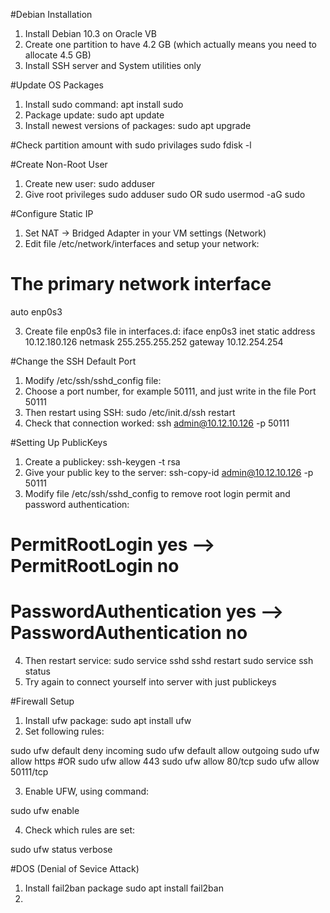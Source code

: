 #Debian Installation
1. Install Debian 10.3 on Oracle VB
2. Create one partition to have 4.2 GB (which actually means you need to allocate 4.5 GB)
3. Install SSH server and System utilities only

#Update OS Packages
1. Install sudo command: apt install sudo
2. Package update: sudo apt update
3. Install newest versions of packages: sudo apt upgrade

#Check partition amount with sudo privilages
sudo fdisk -l

#Create Non-Root User
1. Create new user: sudo adduser <login>
2. Give root privileges sudo adduser <login> sudo OR sudo usermod -aG sudo <login>

#Configure Static IP
1. Set NAT -> Bridged Adapter in your VM settings (Network)
2. Edit file /etc/network/interfaces and setup your network:

# The primary network interface
auto enp0s3

3. Create file enp0s3 file in interfaces.d:
iface enp0s3 inet static
	  address 10.12.180.126
	  netmask 255.255.255.252
	  gateway 10.12.254.254

#Change the SSH Default Port
1. Modify /etc/ssh/sshd_config file:
2. Choose a port number, for example 50111, and just write in the file Port 50111
3. Then restart using SSH: sudo /etc/init.d/ssh restart
4. Check that connection worked: ssh admin@10.12.10.126 -p 50111

#Setting Up PublicKeys
1. Create a publickey: ssh-keygen -t rsa
2. Give your public key to the server: ssh-copy-id admin@10.12.10.126 -p 50111
3. Modify file /etc/ssh/sshd_config to remove root login permit and password authentication:
# PermitRootLogin yes --> PermitRootLogin no
# PasswordAuthentication yes --> PasswordAuthentication no
4. Then restart service:
sudo service sshd sshd restart
sudo service ssh status 
5. Try again to connect yourself into server with just publickeys

#Firewall Setup
1. Install ufw package: sudo apt install ufw
2. Set following rules:

sudo ufw default deny incoming
sudo ufw default allow outgoing
sudo ufw allow https #OR sudo ufw allow 443
sudo ufw allow 80/tcp
sudo ufw allow 50111/tcp

3. Enable UFW, using command:

sudo ufw enable

4. Check which rules are set:

sudo ufw status verbose

#DOS (Denial of Sevice Attack)
1. Install fail2ban package
sudo apt install fail2ban
2. 
